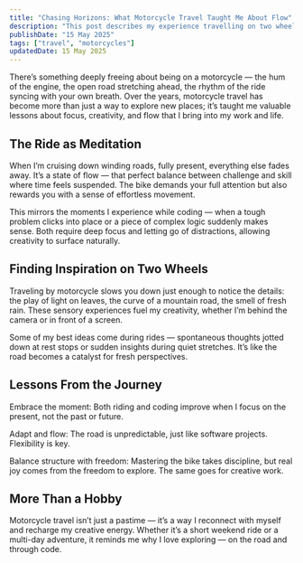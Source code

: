 ```yaml
---
title: "Chasing Horizons: What Motorcycle Travel Taught Me About Flow"
description: "This post describes my experience travelling on two wheels."
publishDate: "15 May 2025"
tags: ["travel", "motorcycles"]
updatedDate: 15 May 2025
---
```


There’s something deeply freeing about being on a motorcycle — the hum of the engine, the open road stretching ahead, the rhythm of the ride syncing with your own breath. Over the years, motorcycle travel has become more than just a way to explore new places; it’s taught me valuable lessons about focus, creativity, and flow that I bring into my work and life.

## The Ride as Meditation

When I’m cruising down winding roads, fully present, everything else fades away. It’s a state of flow — that perfect balance between challenge and skill where time feels suspended. The bike demands your full attention but also rewards you with a sense of effortless movement.

This mirrors the moments I experience while coding — when a tough problem clicks into place or a piece of complex logic suddenly makes sense. Both require deep focus and letting go of distractions, allowing creativity to surface naturally.

## Finding Inspiration on Two Wheels

Traveling by motorcycle slows you down just enough to notice the details: the play of light on leaves, the curve of a mountain road, the smell of fresh rain. These sensory experiences fuel my creativity, whether I’m behind the camera or in front of a screen.

Some of my best ideas come during rides — spontaneous thoughts jotted down at rest stops or sudden insights during quiet stretches. It’s like the road becomes a catalyst for fresh perspectives.

## Lessons From the Journey

Embrace the moment: Both riding and coding improve when I focus on the present, not the past or future.

Adapt and flow: The road is unpredictable, just like software projects. Flexibility is key.

Balance structure with freedom: Mastering the bike takes discipline, but real joy comes from the freedom to explore. The same goes for creative work.

## More Than a Hobby

Motorcycle travel isn’t just a pastime — it’s a way I reconnect with myself and recharge my creative energy. Whether it’s a short weekend ride or a multi-day adventure, it reminds me why I love exploring — on the road and through code.
